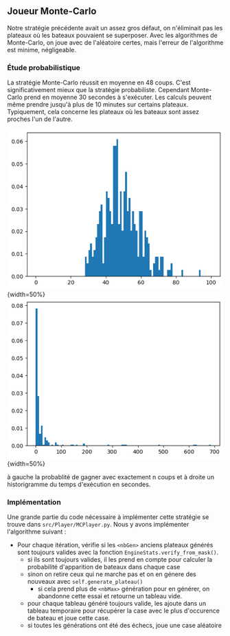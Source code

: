 ## Joueur Monte-Carlo

Notre stratégie précédente avait un assez gros défaut, on n'éliminait pas les plateaux où les bateaux pouvaient se superposer.
Avec les algorithmes de Monte-Carlo, on joue avec de l'aléatoire certes, mais l'erreur de l'algorithme est minime, négligeable.

### Étude probabilistique

La stratégie Monte-Carlo réussit en moyenne en 48 coups. C'est significativement mieux que la stratégie probabiliste. Cependant Monte-Carlo prend en moyenne 30 secondes à s'exécuter. Les calculs peuvent même prendre jusqu'à plus de 10 minutes sur certains plateaux. Typiquement, cela concerne les plateaux où les bateaux sont assez proches l'un de l'autre.

![Probabilité de gagner avec exactement n coup](./rapport/img/MC_winNC.png "cumulative probabilistic chances"){width=50%}
![Probabilité de gagner avec exactement n coup](./rapport/img/MC_time.png "cumulative probabilistic chances"){width=50%}

à gauche la probablité de gagner avec exactement n coups et à droite un historigramme du temps d'exécution en secondes.


### Implémentation

Une grande partie du code nécessaire à implémenter cette stratégie se trouve dans `src/Player/MCPlayer.py`. Nous y avons implémenter l'algorithme suivant :

- Pour chaque itération, vérifie si les `<nbGen>` anciens plateaux générés sont toujours valides avec la fonction `EngineStats.verify_from_mask()`.
    - si ils sont toujours valides, il les prend en compte pour calculer la probabilité d'apparition de bateaux dans chaque case
    - sinon on retire ceux qui ne marche pas et on en génere des nouveaux avec `self.generate_plateau()`
        - si cela prend plus de `<nbMax>` génération pour en générer, on abandonne cette essai et retourne un tableau vide.
    - pour chaque tableau généré toujours valide, les ajoute dans un tableau temporaire pour récupérer la case avec le plus d'occurence de bateau et joue cette case.
    - si toutes les générations ont été des échecs, joue une case aléatoire
